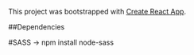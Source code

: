 This project was bootstrapped with [Create React App](https://github.com/facebook/create-react-app).

##Dependencies

#SASS -> npm install node-sass
